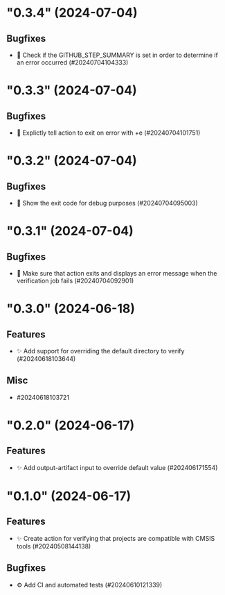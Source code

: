 <!--
Copyright (C) 2020-2024 Arm Limited or its affiliates and Contributors. All rights reserved.
SPDX-License-Identifier: Apache-2.0
-->
"0.3.4" (2024-07-04)
====================

Bugfixes
--------

- :bug: Check if the GITHUB_STEP_SUMMARY is set in order to determine if an error occurred (#20240704104333)


<!--
Copyright (C) 2020-2024 Arm Limited or its affiliates and Contributors. All rights reserved.
SPDX-License-Identifier: Apache-2.0
-->
"0.3.3" (2024-07-04)
====================

Bugfixes
--------

- :bug: Explictly tell action to exit on error with +e (#20240704101751)


<!--
Copyright (C) 2020-2024 Arm Limited or its affiliates and Contributors. All rights reserved.
SPDX-License-Identifier: Apache-2.0
-->
"0.3.2" (2024-07-04)
====================

Bugfixes
--------

- :bug: Show the exit code for debug purposes (#20240704095003)


<!--
Copyright (C) 2020-2024 Arm Limited or its affiliates and Contributors. All rights reserved.
SPDX-License-Identifier: Apache-2.0
-->
"0.3.1" (2024-07-04)
====================

Bugfixes
--------

- :bug: Make sure that action exits and displays an error message when the verification job fails (#20240704092901)


<!--
Copyright (C) 2020-2024 Arm Limited or its affiliates and Contributors. All rights reserved.
SPDX-License-Identifier: Apache-2.0
-->
"0.3.0" (2024-06-18)
====================

Features
--------

- :sparkles: Add support for overriding the default directory to verify (#20240618103644)


Misc
----

- #20240618103721


<!--
Copyright (C) 2020-2024 Arm Limited or its affiliates and Contributors. All rights reserved.
SPDX-License-Identifier: Apache-2.0
-->
"0.2.0" (2024-06-17)
====================

Features
--------

- :sparkles: Add output-artifact input to override default value (#202406171554)


<!--
Copyright (C) 2020-2024 Arm Limited or its affiliates and Contributors. All rights reserved.
SPDX-License-Identifier: Apache-2.0
-->
"0.1.0" (2024-06-17)
====================

Features
--------

- :sparkles: Create action for verifying that projects are compatible with CMSIS tools (#20240508144138)


Bugfixes
--------

- :gear: Add CI and automated tests (#20240610121339)

